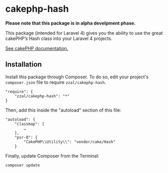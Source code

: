 cakephp-hash
============

**Please note that this package is in alpha develpment phase.**


This package (intended for Laravel 4) gives you the ability to use the great cakePHP’s Hash class into your Laravel 4 projects.

[See cakePHP documentation.](http://book.cakephp.org/2.0/en/core-utility-libraries/hash.html)

## Installation

Install this package through Composer. To do so, edit your project's `composer.json` file to require `zzal/cakephp-hash`.

    "require": {
		"zzal/cakephp-hash": "*"
	}
	
Then, add this inside the "autoload" section of this file:

	"autoload": {
		"classmap": [
			…
		],
        "psr-0": {
        	"CakePHP\\Utility\\": "vendor/cake/Hash"
        }


Finally, update Composer from the Terminal:

    composer update

